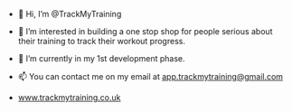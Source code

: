 - 👋 Hi, I’m @TrackMyTraining
- 👀 I’m interested in building a one stop shop for people serious about their training to track their workout progress.
- 🌱 I’m currently in my 1st development phase.
- 📫 You can contact me on my email at app.trackmytraining@gmail.com

- www.trackmytraining.co.uk
